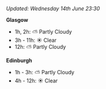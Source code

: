 *Updated: Wednesday 14th June 23:30*

**Glasgow**

* 1h, 2h: :partly_sunny: Partly Cloudy
* 3h - 11h: :sunny: Clear
* 12h: :partly_sunny: Partly Cloudy

**Edinburgh**

* 1h - 3h: :partly_sunny: Partly Cloudy
* 4h - 12h: :sunny: Clear
